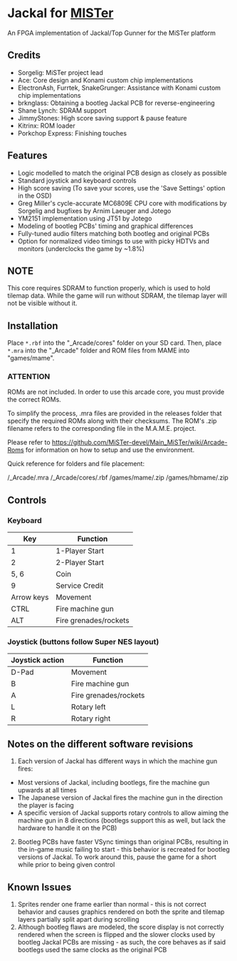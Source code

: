 # Jackal for [MISTer](https://github.com/MiSTer-devel/Main_MiSTer/wiki)
An FPGA implementation of Jackal/Top Gunner for the MiSTer platform

## Credits
- Sorgelig: MiSTer project lead
- Ace: Core design and Konami custom chip implementations
- ElectronAsh, Furrtek, SnakeGrunger: Assistance with Konami custom chip implementations
- brknglass: Obtaining a bootleg Jackal PCB for reverse-engineering
- Shane Lynch: SDRAM support
- JimmyStones: High score saving support & pause feature
- Kitrinx: ROM loader
- Porkchop Express: Finishing touches

## Features
- Logic modelled to match the original PCB design as closely as possible
- Standard joystick and keyboard controls
- High score saving (To save your scores, use the 'Save Settings' option in the OSD)
- Greg Miller's cycle-accurate MC6809E CPU core with modifications by Sorgelig and bugfixes by Arnim Laeuger and Jotego
- YM2151 implementation using JT51 by Jotego
- Modeling of bootleg PCBs' timing and graphical differences
- Fully-tuned audio filters matching both bootleg and original PCBs
- Option for normalized video timings to use with picky HDTVs and monitors (underclocks the game by ~1.8%)

## **NOTE**
This core requires SDRAM to function properly, which is used to hold tilemap data.  While the game will run without SDRAM, the tilemap layer will not be visible without it.

## Installation
Place `*.rbf` into the "_Arcade/cores" folder on your SD card.  Then, place `*.mra` into the "_Arcade" folder and ROM files from MAME into "games/mame".

### ****ATTENTION****
ROMs are not included. In order to use this arcade core, you must provide the correct ROMs.

To simplify the process, .mra files are provided in the releases folder that specify the required ROMs along with their checksums.  The ROM's .zip filename refers to the corresponding file in the M.A.M.E. project.

Please refer to https://github.com/MiSTer-devel/Main_MiSTer/wiki/Arcade-Roms for information on how to setup and use the environment.

Quick reference for folders and file placement:

/_Arcade/<game name>.mra
/_Arcade/cores/<game rbf>.rbf
/games/mame/<mame rom>.zip
/games/hbmame/<hbmame rom>.zip

## Controls
### Keyboard
| Key | Function |
| --- | --- |
| 1 | 1-Player Start |
| 2 | 2-Player Start |
| 5, 6 | Coin |
| 9 | Service Credit |
| Arrow keys | Movement |
| CTRL | Fire machine gun |
| ALT | Fire grenades/rockets |

### Joystick (buttons follow Super NES layout)
| Joystick action | Function |
| --- | --- |
| D-Pad | Movement |
| B | Fire machine gun |
| A | Fire grenades/rockets |
| L | Rotary left |
| R | Rotary right |

## Notes on the different software revisions
1) Each version of Jackal has different ways in which the machine gun fires:
- Most versions of Jackal, including bootlegs, fire the machine gun upwards at all times
- The Japanese version of Jackal fires the machine gun in the direction the player is facing
- A specific version of Jackal supports rotary controls to allow aiming the machine gun in 8 directions (bootlegs support this as well, but lack the hardware to handle it on the PCB)
2) Bootleg PCBs have faster VSync timings than original PCBs, resulting in the in-game music failing to start - this behavior is recreated for bootleg versions of Jackal.  To work around this, pause the game for a short while prior to being given control

## Known Issues
1) Sprites render one frame earlier than normal - this is not correct behavior and causes graphics rendered on both the sprite and tilemap layers partially split apart during scrolling
2) Although bootleg flaws are modeled, the score display is not correctly rendered when the screen is flipped and the slower clocks used by bootleg Jackal PCBs are missing - as such, the core behaves as if said bootlegs used the same clocks as the original PCB
